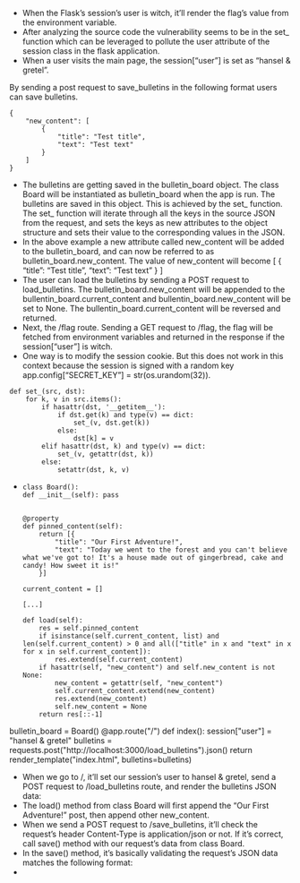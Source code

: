 + When the Flask’s session’s user is witch, it’ll render the flag’s value from the environment variable.
+ After analyzing the source code the vulnerability seems to be in the set_ function which can be leveraged to pollute the user attribute of the session class in the flask application.
+ When a user visits the main page, the session[“user”] is set as “hansel & gretel”.

By sending a post request to save_bulletins in the following format users can save bulletins.
```
{
    "new_content": [
        {
            "title": "Test title",
            "text": "Test text"
        }
    ]
}
```
+ The bulletins are getting saved in the bulletin_board object. The class Board will be instantiated as bulletin_board when the app is run. The bulletins are saved in this object. This is achieved by the set_ function. The set_ function will iterate through all the keys in the source JSON from the request, and sets the keys as new attributes to the object structure and sets their value to the corresponding values in the JSON.
+ In the above example a new attribute called new_content will be added to the bulletin_board, and can now be referred to as bulletin_board.new_content. The value of new_content will become [ { “title”: “Test title”, “text”: “Test text” } ]
+ The user can load the bulletins by sending a POST request to load_bulletins. The bulletin_board.new_content will be appended to the bullentin_board.current_content and bullentin_board.new_content will be set to None. The bullentin_board.current_content will be reversed and returned.
+ Next, the /flag route. Sending a GET request to /flag, the flag will be fetched from environment variables and returned in the response if the session[“user”] is witch.
+ One way is to modify the session cookie. But this does not work in this context because the session is signed with a random key app.config[“SECRET_KEY”] = str(os.urandom(32)).
```
def set_(src, dst):
    for k, v in src.items():
        if hasattr(dst, '__getitem__'):
            if dst.get(k) and type(v) == dict:
                set_(v, dst.get(k))
            else:
                dst[k] = v
        elif hasattr(dst, k) and type(v) == dict:
            set_(v, getattr(dst, k))
        else:
            setattr(dst, k, v)
```
+ 
    ```
  class Board():
    def __init__(self): pass


    @property
    def pinned_content(self):
        return [{
            "title": "Our First Adventure!", 
            "text": "Today we went to the forest and you can't believe what we've got to! It's a house made out of gingerbread, cake and candy! How sweet it is!"
        }]
    
    current_content = []

    [...]

    def load(self):
        res = self.pinned_content
        if isinstance(self.current_content, list) and len(self.current_content) > 0 and all(["title" in x and "text" in x for x in self.current_content]):
            res.extend(self.current_content)
        if hasattr(self, "new_content") and self.new_content is not None:
            new_content = getattr(self, "new_content")
            self.current_content.extend(new_content)
            res.extend(new_content)
            self.new_content = None
        return res[::-1]   
bulletin_board = Board()
@app.route("/")
def index():
    session["user"] = "hansel & gretel"
    bulletins = requests.post("http://localhost:3000/load_bulletins").json()
    return render_template("index.html", bulletins=bulletins)

+ When we go to /, it’ll set our session’s user to hansel & gretel, send a POST request to /load_bulletins route, and render the bulletins JSON data:
+ The load() method from class Board will first append the “Our First Adventure!” post, then append other new_content.
+ When we send a POST request to /save_bulletins, it’ll check the request’s header Content-Type is application/json or not. If it’s correct, call save() method with our request’s data from class Board.
+ In the save() method, it’s basically validating the request’s JSON data matches the following format:
+ 

